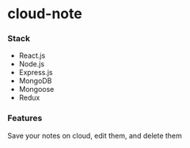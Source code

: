 # cloud-note

### Stack

- React.js
- Node.js
- Express.js
- MongoDB
- Mongoose
- Redux

### Features

Save your notes on cloud, edit them, and delete them